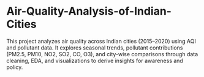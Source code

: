 # Air-Quality-Analysis-of-Indian-Cities
This project analyzes air quality across Indian cities (2015–2020) using AQI and pollutant data. It explores seasonal trends, pollutant contributions (PM2.5, PM10, NO2, SO2, CO, O3), and city-wise comparisons through data cleaning, EDA, and visualizations to derive insights for awareness and policy.
